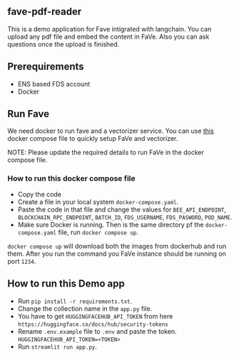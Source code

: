 ## fave-pdf-reader

This is a demo application for Fave intigrated with langchain. You can upload any pdf file and embed the content in FaVe. Also you can ask questions once the upload is finished. 

## Prerequirements

- ENS based FDS account
- Docker

## Run Fave

We need docker to run fave and a vectorizer service. You can use [this](https://github.com/fairDataSociety/FaVe/issues/17#issuecomment-1719903851) docker compose file to quickly setup FaVe and vectorizer.

NOTE: Please update the required details to run FaVe in the docker compose file.

### How to run this docker compose file

- Copy the code
- Create a file in your local system `docker-compose.yaml`.
- Paste the code in that file and change the values for `BEE_API_ENDPOINT`, `BLOCKCHAIN_RPC_ENDPOINT`, `BATCH_ID`, `FDS_USERNAME`, `FDS_PASWORD`, `POD_NAME`.
- Make sure Docker is running. Then is the same directory pf the `docker-compose.yaml` file, run `docker compose up`.


`docker compose up` will download both the images from dockerhub and run them. After you run the command you FaVe instance should be running on port `1234`.

## How to run this Demo app

- Run `pip install -r requirements.txt`.
- Change the collection name in the `app.py` file.
- You have to get `HUGGINGFACEHUB_API_TOKEN` from here `https://huggingface.co/docs/hub/security-tokens`
- Rename `.env.example` file to `.env` and paste the token. `HUGGINGFACEHUB_API_TOKEN=<TOKEN>`
- Run `streamlit run app.py`.
